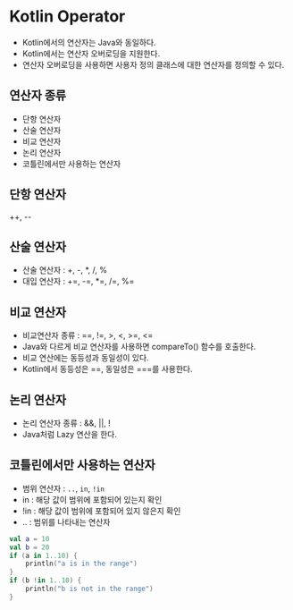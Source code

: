 # Kotlin Operator
- Kotlin에서의 연산자는 Java와 동일하다.
- Kotlin에서는 연산자 오버로딩을 지원한다.
- 연산자 오버로딩을 사용하면 사용자 정의 클래스에 대한 연산자를 정의할 수 있다.

## 연산자 종류
- 단항 연산자
- 산술 연산자
- 비교 연산자
- 논리 연산자
- 코틀린에서만 사용하는 연산자

## 단항 연산자
++, --

## 산술 연산자
- 산술 연산자 : +, -, *, /, %
- 대입 연산자 : +=, -=, *=, /=, %=

## 비교 연산자
- 비교연산자 종류 : ==, !=, >, <, >=, <=
- Java와 다르게 비교 연산자를 사용하면 compareTo() 함수를 호출한다.
- 비교 연산에는 동등성과 동일성이 있다.
- Kotlin에서 동등성은 ==, 동일성은 ===를 사용한다.

## 논리 연산자
- 논리 연산자 종류 : &&, ||, !
- Java처럼 Lazy 연산을 한다.

## 코틀린에서만 사용하는 연산자
- 범위 연산자 : `..`, `in`, `!in`
- in : 해당 값이 범위에 포함되어 있는지 확인
- !in : 해당 값이 범위에 포함되어 있지 않은지 확인
- .. : 범위를 나타내는 연산자

```kotlin
val a = 10
val b = 20
if (a in 1..10) {
    println("a is in the range")
}
if (b !in 1..10) {
    println("b is not in the range")
}
```





